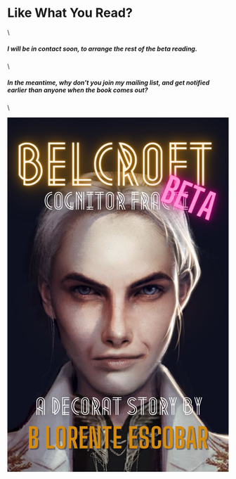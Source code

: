 # Like What You Read?
\

##### I will be in contact soon, to arrange the rest of the beta reading.
\

##### In the meantime, why don't you join my mailing list, and get notified earlier than anyone when the book comes out?
\


[![ ](images/belcroft-cover-beta.png)](https://blorente.me/books-mailing-list/)

